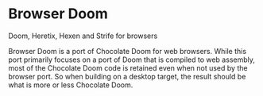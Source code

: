 # Browser Doom

Doom, Heretix, Hexen and Strife for browsers

Browser Doom is a port of Chocolate Doom for web browsers. While this port primarily focuses on a port of Doom that is compiled to web assembly, most of the Chocolate Doom code is retained even when not used by the browser port. So when building on a desktop target, the result should be what is more or less Chocolate Doom.
